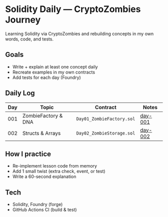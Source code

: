 # Solidity Daily — CryptoZombies Journey

Learning Solidity via CryptoZombies and rebuilding concepts in my own words, code, and tests.

## Goals
- Write + explain at least one concept daily
- Recreate examples in my own contracts
- Add tests for each day (Foundry)

## Daily Log
| Day | Topic               | Contract                  | Notes                            |
|-----|---------------------|---------------------------|----------------------------------|
| 001 | ZombieFactory & DNA | `Day01_ZombieFactory.sol` | [day-001](progress/day-001.md)   |
| 002 | Structs & Arrays    | `Day02_ZombieStorage.sol` | [day-002](progress/day-002.md)   |

## How I practice
- Re-implement lesson code from memory
- Add 1 small twist (extra check, event, or test)
- Write a 60-second explanation

## Tech
- Solidity, Foundry (forge)
- GitHub Actions CI (build & test)
